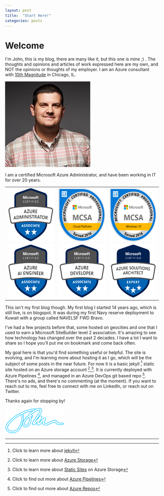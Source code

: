 ```yaml
---
layout: post
title:  "Start Here!"
categories: posts
---
```


Welcome
======

I'm John, this is my blog, there are many like it, but this one is mine ;) .  The thoughts and opinions and articles of work expressed here are my own, and NOT the opinions or thoughts of my employer. I am an Azure consultant with [10th Magnitude] in Chicago, IL.

<img src="/images/pics/profile.jpg" height="279" width="279" alt="My profile picture">

I am a certified Microsoft Azure Administrator, and have been working in IT for over 20 years.

<!--more-->

<table>
    <tr>
        <td><img src="/images/AzureAdministrator.png" height="176" width="176" alt="Azure Administrator Certification / Associate"></td>
        <td><img src="/images/MCSACloudPlatform.png" height="176" width="176" alt="MCSA: Microsoft Cloud Platform Certification"></td>
        <td><img src="/images/MCSAWindows10.png" height="176" width="176" alt="MCSA: Microsoft Windows 10 "></td>
    </tr>
    <tr>
        <td><img src="/images/AiEngineer.png" height="176" width="176" alt="Azure AI Engineer Certification / Associate"></td>
        <td><img src="/images/AzureDeveloper.png" height="176" width="176" alt="Azure Developer Certification / Associate"></td>
        <td><img src="/images/AzureSolutionsArchitect.png" height="176" width="176" alt="Azure Solution Architect / Expert"></td>
    </tr>
</table>

This isn't my first blog though. My first blog I started 14 years ago, which is still live, is on blogspot.  It was during my first Navy reserve deployment to Kuwait with a group called NAVELSF FWD Bravo.  

I've had a few projects before that, some hosted on geocities and one that I used to earn a Microsoft SiteBuilder level 2 association. It's amazing to see how technology has changed over the past 2 decades.  I have a lot I want to share so I hope you'll put me on bookmark and come back often.  

My goal here is that you'd find something useful or helpful.  The site is evolving, and I'm learning more about hosting it as I go, which will be the subject of some posts in the near future. For now it is a basic jekyll [^1] static site hosted on an Azure storage account [^2],[^3]. It is currently deployed with Azure Pipelines [^4], and managed in an Azure DevOps git based repo [^5].  There's no ads, and there's no commenting (at the moment).  If you want to reach out to me, feel free to connect with me on LinkedIn, or reach out on Twitter.

Thanks again for stopping by!

<img src="/images/signature.png" height="84" width="194" alt="John">  

[10th Magnitude]: http://www.10thmagnitude.com
[Azure Pipelines]: https://azure.microsoft.com/en-us/services/devops/pipelines/
[Azure Repos]: https://azure.microsoft.com/en-us/services/devops/repos/
[jekyll]: https://jekyllrb.com/
[Azure Storage]: https://docs.microsoft.com/en-us/azure/storage/
[Static Sites]: https://docs.microsoft.com/en-us/azure/storage/blobs/storage-blob-static-website

***  
  
[^1]:Click to learn more about [jekyll]
[^2]:Click to learn more about [Azure Storage]
[^3]:Click to learn more about [Static Sites] on Azure Storage
[^4]:Click to find out more about  [Azure Pipelines]
[^5]:Click to find out more about [Azure Repos]
